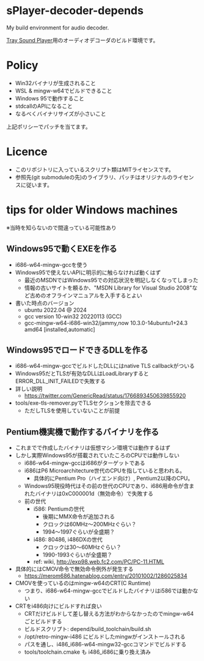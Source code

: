 # sPlayer-decoder-depends
My build environment for audio decoder.

[Tray Sound Player](https://www.vector.co.jp/soft/win95/art/se511684.html)用のオーディオデコーダのビルド環境です。

# Policy
- Win32バイナリが生成されること
- WSL & mingw-w64でビルドできること
- Windows 95で動作すること
- stdcallのAPIになること
- なるべくバイナリサイズが小さいこと

上記ポリシーでパッチを当てます。

# Licence
- このリポジトリに入っているスクリプト類はMITライセンスです。
- 参照先(git submoduleの先)のライブラリ、パッチはオリジナルのライセンスに従います。

# tips for older Windows machines
※当時を知らないので間違っている可能性あり

## Windows95で動くEXEを作る
- i686-w64-mingw-gccを使う
- Windows95で使えないAPIに明示的に触らなければ動くはず
  - 最近のMSDNではWindows95での対応状況を明記しなくなってしまった
  - 情報の古いサイトを頼るか、"MSDN Library for Visual Studio 2008"など古めのオフラインマニュアルを入手するとよい
- 書いた時点のバージョン
  - ubuntu 2022.04 @ 2024
  - gcc version 10-win32 20220113 (GCC) 
  - gcc-mingw-w64-i686-win32/jammy,now 10.3.0-14ubuntu1+24.3 amd64 [installed,automatic]

## Windows95でロードできるDLLを作る
- i686-w64-mingw-gccでビルドしたDLLにはnative TLS callbackがついる
- Windows95だとTLSが有効なDLLはLoadLibraryするとERROR_DLL_INIT_FAILEDで失敗する
- 詳しい説明
  - https://twitter.com/GenericRead/status/1766893450639855920
- tools/exe-tls-remover.pyでTLSセクションを除去できる
  - ただしTLSを使用していないことが前提

## Pentium機実機で動作するバイナリを作る
- これまでで作成したバイナリは仮想マシン環境では動作するはず
- しかし実際Windows95が搭載されていたころのCPUでは動作しない
  - i686-w64-mingw-gccはi686がターゲットである
  - i686はP6 Microarchitecture世代のCPUを指していると思われる。
    - 具体的にPentium Pro（ハイエンド向け）, Pentium2以降のCPU。
  - Windows95現役時代はその前の世代のCPUであり、i686用命令が含まれたバイナリは0xC000001d（無効命令）で失敗する
  - 前の世代
    - i586: Pentiumの世代
      - 後期にMMX命令が追加される
      - クロックは60MHz～200MHzぐらい？
      - 1994～1997ぐらいが全盛期？
    - i486: 80486, i486DXの世代
      - クロックは30～60MHzぐらい？
      - 1990-1993ぐらいが全盛期？
    - ref: wiki, http://exp98.web.fc2.com/PC/PC-11.HTML
- 具体的にはCMOV命令で無効命令例外が発生する
    - https://merom686.hatenablog.com/entry/20101002/1286025834
- CMOVを使っているのはmingw-w64のCRT(C Runtime)
  - つまり、i686-w64-mingw-gccでビルドしたバイナリはi586では動かない
- CRTをi486向けにビルドすれば良い
  - CRTだけビルドして差し替える方法がわからなかったのでmingw-w64ごとビルドする
  - ビルドスクリプト: depend/build_toolchain/build.sh
  - /opt/retro-mingw-i486 にビルドしたmingwがインストールされる
  - パスを通し、i486_i686-w64-mingw32-gccコマンドでビルドする
  - tools/toolchain.cmake も i486_i686に乗り換え済み